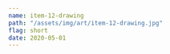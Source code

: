 ```yaml
---
name: item-12-drawing
path: "/assets/img/art/item-12-drawing.jpg"
flag: short
date: 2020-05-01
---
```

